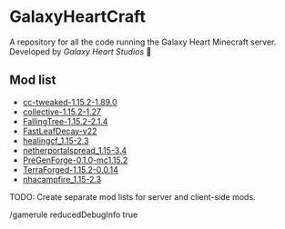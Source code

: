 # GalaxyHeartCraft
A repository for all the code running the Galaxy Heart Minecraft server.
Developed by *Galaxy Heart Studios* :milky_way:

## Mod list
* [cc-tweaked-1.15.2-1.89.0](https://www.curseforge.com/minecraft/mc-mods/cc-tweaked)
* [collective-1.15.2-1.27](https://www.curseforge.com/minecraft/mc-mods/collective)
* [FallingTree-1.15.2-2.1.4](https://www.curseforge.com/minecraft/mc-mods/falling-tree)
* [FastLeafDecay-v22](https://www.curseforge.com/minecraft/mc-mods/fast-leaf-decay)
* [healingcf_1.15-2.3](https://www.curseforge.com/minecraft/mc-mods/healing-campfire)
* [netherportalspread_1.15-3.4](https://www.curseforge.com/minecraft/mc-mods/nether-portal-spread)
* [PreGenForge-0.1.0-mc1.15.2](https://www.curseforge.com/minecraft/mc-mods/pregenforge)
* [TerraForged-1.15.2-0.0.14](https://www.curseforge.com/minecraft/mc-mods/terraforged)
* [nhacampfire_1.15-2.3](https://www.curseforge.com/minecraft/mc-mods/no-hostiles-around-campfire)


TODO: Create separate mod lists for server and client-side mods.

/gamerule reducedDebugInfo true
